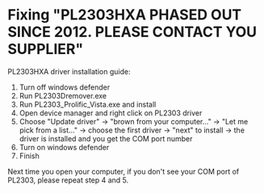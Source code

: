 # Fixing "PL2303HXA PHASED OUT SINCE 2012. PLEASE CONTACT YOU SUPPLIER"

PL2303HXA driver installation guide: 

1. Turn off windows defender
2. Run PL2303Dremover.exe
3. Run PL2303_Prolific_Vista.exe and install
4. Open device manager and right click on PL2303 driver
5. Choose "Update driver" -> "brown from your computer..." -> "Let me pick from a list..." -> choose the first driver -> "next" to install -> the driver is installed and you get the COM port number
6. Turn on windows defender
7. Finish

Next time you open your computer, if you don't see your COM port of PL2303, please repeat step 4 and 5.
